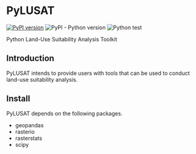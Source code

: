 # PyLUSAT

[![PyPI version](https://img.shields.io/pypi/v/pylusat)](https://pypi.org/project/pylusat/)
![PyPI - Python version](https://img.shields.io/pypi/pyversions/pylusat)
![Python test](https://github.com/seladb/github-traffic-stats/workflows/Python%20test/badge.svg)

Python Land-Use Suitability Analysis Toolkit

## Introduction
PyLUSAT intends to provide users with tools that can be used to conduct land-use 
suitability analysis.

## Install
PyLUSAT depends on the following packages.
- geopandas
- rasterio
- rasterstats
- scipy
